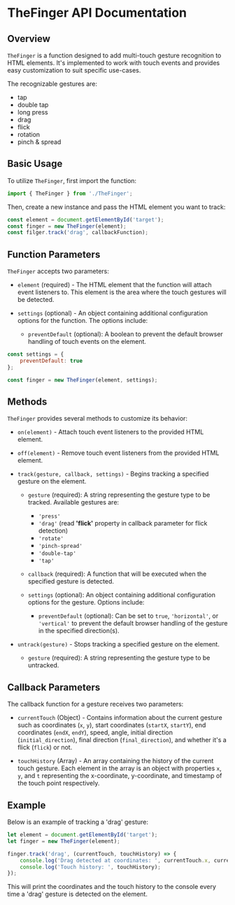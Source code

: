 # TheFinger API Documentation

## Overview

`TheFinger` is a function designed to add multi-touch gesture recognition to HTML elements. It's implemented to work with touch events and provides easy customization to suit specific use-cases.

The recognizable gestures are:
- tap
- double tap
- long press
- drag
- flick
- rotation
- pinch & spread

## Basic Usage

To utilize `TheFinger`, first import the function:

```javascript
import { TheFinger } from './TheFinger';
```

Then, create a new instance and pass the HTML element you want to track:

```javascript
const element = document.getElementById('target');
const finger = new TheFinger(element);
const filger.track('drag', callbackFunction);

```

## Function Parameters

`TheFinger` accepts two parameters:

- `element` (required) - The HTML element that the function will attach event listeners to. This element is the area where the touch gestures will be detected.

- `settings` (optional) - An object containing additional configuration options for the function. The options include:

    - `preventDefault` (optional): A boolean to prevent the default browser handling of touch events on the element.

```javascript
const settings = {
    preventDefault: true
};

const finger = new TheFinger(element, settings);
```

## Methods

`TheFinger` provides several methods to customize its behavior:

- `on(element)` - Attach touch event listeners to the provided HTML element.

- `off(element)` - Remove touch event listeners from the provided HTML element.

- `track(gesture, callback, settings)` - Begins tracking a specified gesture on the element. 

    - `gesture` (required): A string representing the gesture type to be tracked. Available gestures are:
        - `'press'`
        - `'drag'` (read **'flick'** property in callback parameter for flick detection)
        - `'rotate'`
        - `'pinch-spread'`
        - `'double-tap'`
        - `'tap'`

    - `callback` (required): A function that will be executed when the specified gesture is detected.

    - `settings` (optional): An object containing additional configuration options for the gesture. Options include:

        - `preventDefault` (optional): Can be set to `true`, `'horizontal'`, or `'vertical'` to prevent the default browser handling of the gesture in the specified direction(s).

- `untrack(gesture)` - Stops tracking a specified gesture on the element.

    - `gesture` (required): A string representing the gesture type to be untracked. 

## Callback Parameters

The callback function for a gesture receives two parameters:

- `currentTouch` (Object) - Contains information about the current gesture such as coordinates (`x`, `y`), start coordinates (`startX`, `startY`), end coordinates (`endX`, `endY`), speed, angle, initial direction (`initial_direction`), final direction (`final_direction`), and whether it's a flick (`flick`) or not.

- `touchHistory` (Array) - An array containing the history of the current touch gesture. Each element in the array is an object with properties `x`, `y`, and `t` representing the x-coordinate, y-coordinate, and timestamp of the touch point respectively.

## Example

Below is an example of tracking a 'drag' gesture:

```javascript
let element = document.getElementById('target');
let finger = new TheFinger(element);

finger.track('drag', (currentTouch, touchHistory) => {
    console.log('Drag detected at coordinates: ', currentTouch.x, currentTouch.y);
    console.log('Touch history: ', touchHistory);
});
```

This will print the coordinates and the touch history to the console every time a 'drag' gesture is detected on the element.